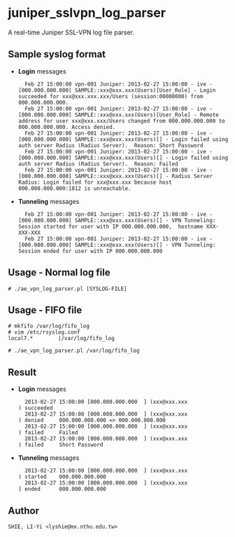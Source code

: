 juniper_sslvpn_log_parser
=========================

A real-time Juniper SSL-VPN log file parser.

Sample syslog format
--------------------
* **Login** messages

        Feb 27 15:00:00 vpn-001 Juniper: 2013-02-27 15:00:00 - ive - [000.000.000.000] SAMPLE::xxx@xxx.xxx(Users)[User_Role] - Login succeeded for xxx@xxx.xxx.xxx/Users (session:00000000) from 000.000.000.000.
        Feb 27 15:00:00 vpn-001 Juniper: 2013-02-27 15:00:00 - ive - [000.000.000.000] SAMPLE::xxx@xxx.xxx(Users)[User_Role] - Remote address for user xxx@xxx.xxx/Users changed from 000.000.000.000 to 000.000.000.000. Access denied.
        Feb 27 15:00:00 vpn-001 Juniper: 2013-02-27 15:00:00 - ive - [000.000.000.000] SAMPLE::xxx@xxx.xxx(Users)[] - Login failed using auth server Radius (Radius Server).  Reason: Short Password
        Feb 27 15:00:00 vpn-001 Juniper: 2013-02-27 15:00:00 - ive - [000.000.000.000] SAMPLE::xxx@xxx.xxx(Users)[] - Login failed using auth server Radius (Radius Server).  Reason: Failed
        Feb 27 15:00:00 vpn-001 Juniper: 2013-02-27 15:00:00 - ive - [000.000.000.000] SAMPLE::xxx@xxx.xxx(Users)[] - Radius Server Radius: Login failed for xxx@xxx.xxx because host 000.000.000.000:1812 is unreachable.

* **Tunneling** messages

        Feb 27 15:00:00 vpn-001 Juniper: 2013-02-27 15:00:00 - ive - [000.000.000.000] SAMPLE::xxx@xxx.xxx(Users)[] - VPN Tunneling: Session started for user with IP 000.000.000.000,  hostname XXX-XXX-XXX
        Feb 27 15:00:00 vpn-001 Juniper: 2013-02-27 15:00:00 - ive - [000.000.000.000] SAMPLE::xxx@xxx.xxx(Users)[] - VPN Tunneling: Session ended for user with IP 000.000.000.000

Usage - Normal log file
-----------------------
    # ./ae_vpn_log_parser.pl [SYSLOG-FILE]
    
Usage - FIFO file
-----------------
    # mkfifo /var/log/fifo_log
    # vim /etc/rsyslog.conf
    local7.*        |/var/log/fifo_log

    # ./ae_vpn_log_parser.pl /var/log/fifo_log

Result
------
* **Login** messages

        2013-02-27 15:00:00 [000.000.000.000  ] (xxx@xxx.xxx                 ) succeeded
        2013-02-27 15:00:00 [000.000.000.000  ] (xxx@xxx.xxx                 ) denied     000.000.000.000 => 000.000.000.000
        2013-02-27 15:00:00 [000.000.000.000  ] (xxx@xxx.xxx                 ) failed     Failed
        2013-02-27 15:00:00 [000.000.000.000  ] (xxx@xxx.xxx                 ) failed     Short Password

* **Tunneling** messages

        2013-02-27 15:00:00 [000.000.000.000  ] (xxx@xxx.xxx                 ) started    000.000.000.000
        2013-02-27 15:00:00 [000.000.000.000  ] (xxx@xxx.xxx                 ] ended      000.000.000.000


Author
------
    SHIE, LI-Yi <lyshie@mx.nthu.edu.tw>
